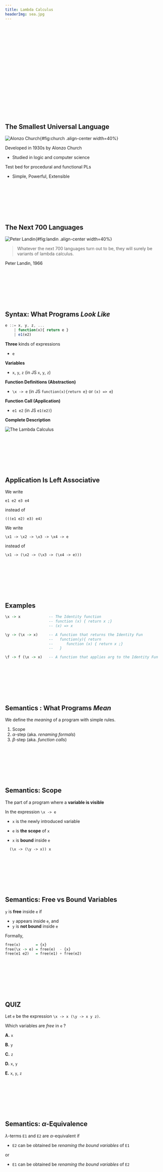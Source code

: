 ```yaml
---
title: Lambda Calculus
headerImg: sea.jpg
---
```



<br>
<br>
<br>
<br>
<br>
<br>
<br>
<br>
<br>
<br>
<br>
<br>
<br>
<br>
<br>
<br>
<br>

## The Smallest Universal Language

![Alonzo Church](https://upload.wikimedia.org/wikipedia/en/a/a6/Alonzo_Church.jpg){#fig:church .align-center width=40%}

Developed in 1930s by Alonzo Church

- Studied in logic and computer science

Test bed for procedural and functional PLs

- Simple, Powerful, Extensible


<br>
<br>
<br>
<br>
<br>
<br>

## The Next 700 Languages

![Peter Landin](https://upload.wikimedia.org/wikipedia/en/f/f9/Peter_Landin.png){#fig:landin .align-center width=40%}

> Whatever the next 700 languages
> turn out to be,
> they will surely be
> variants of lambda calculus.

Peter Landin, 1966


<br>
<br>
<br>
<br>
<br>
<br>

## Syntax: What Programs _Look Like_

```javascript
e ::= x, y, z, ...
    | function(x){ return e }
    | e1(e2)

```

**Three** kinds of expressions

- `e`

**Variables**

- `x`, `y`, `z`    (in JS `x`, `y`, `z`)

**Function Definitions (Abstraction)**

- `\x -> e`        (in JS `function(x){return e}` or `(x) => e`)

**Function Call (Application)**

- `e1 e2`          (in JS `e1(e2)`)



**Complete Description**

![The Lambda Calculus](/static/img/lambda-calculus.png)


<br>
<br>
<br>
<br>
<br>
<br>



## Application Is Left Associative

We write

`e1 e2 e3 e4`

instead of

`(((e1 e2) e3) e4)`

We write

`\x1 -> \x2 -> \x3 -> \x4 -> e`

instead of

`\x1 -> (\x2 -> (\x3 -> (\x4 -> e)))`


<br>
<br>
<br>
<br>
<br>
<br>

## Examples

```haskell
\x -> x             -- The Identity function
                    -- function (x) { return x ;}
                    -- (x) => x

\y -> (\x -> x)     -- A function that returns the Identity Fun
                    --   function(y){ return
                    --      function (x) { return x ;}
                    --   }

\f -> f (\x -> x)   -- A function that applies arg to the Identity Fun
```


<br>
<br>
<br>
<br>
<br>
<br>

## Semantics : What Programs _Mean_

We define the _meaning_ of a program with simple rules.

1. Scope
2. $\alpha$-step  (aka. _renaming formals_)
3. $\beta$-step   (aka. _function calls_)



<br>
<br>
<br>
<br>
<br>
<br>

## Semantics: Scope

The part of a program where a **variable is visible**

In the expression `\x -> e`

- `x` is the newly introduced variable

- `e` is **the scope** of `x`

- `x` is **bound** inside `e`


```
  (\x -> (\y -> x)) x
```



<br>
<br>
<br>
<br>
<br>
<br>

## Semantics: Free vs Bound Variables

`y` is **free** inside `e` if

- `y` appears inside `e`, and
- `y` is **not bound** inside `e`

Formally,

```haskell
free(x)       = {x}
free(\x -> e) = free(e)  - {x}
free(e1 e2)   = free(e1) + free(e2)
```


<br>
<br>
<br>
<br>
<br>
<br>

## QUIZ

Let `e` be the expression `\x -> x (\y -> x y z)`.

Which variables are *free* in `e` ?

**A.**  `x`

**B.**  `y`

**C.**  `z`

**D.**  `x`, `y`

**E.**  `x`, `y`, `z`


<br>
<br>
<br>
<br>
<br>
<br>


## Semantics: $\alpha$-Equivalence

$\lambda$-terms `E1` and `E2` are $\alpha$-equivalent if

- `E2` can be obtained be *renaming the bound variables* of `E1`

or

- `E1` can be obtained be *renaming the bound variables* of `E2`


<br>
<br>
<br>
<br>
<br>
<br>

## Semantics: $\alpha$-step

**Example:** The following three terms are $\alpha$-equivalent

```haskell
\x -> x   =a> \y -> y   =a> \z -> z
```

We write `E1 =a> E2` if `E1` is $\alpha$-equivalent to `E2`.  

- We can say `E1` takes an $\alpha$-step to `E2`.


<br>
<br>
<br>
<br>
<br>
<br>

## $\alpha$-step Makes Scope Clear

We often $\alpha$-rename to make **parameter names unique**

For example, instead of

```haskell
    \x -> x (\x -> x) x     -- Yucky scope

=a> \x -> x (\y -> y) x     -- Scope of bindings crystal clear
```


<br>
<br>
<br>
<br>
<br>
<br>


## Semantics: Function Calls

In the $\lambda$-calculus, a "function call" (application) looks like `(x -> E1) E2`


| **Function** | **Argument**  |
|:------------:|:-------------:|
| `\x -> E1`   | `E2`          |


How do we **evaluate** the _function_ with the given _argument_?

1. **Rename** parameters to make them unique
2. **Substitute** all occurrences of `x` in `E1` with `E2`!

If so, we say that

- `(\x -> E1) E2` $\beta$-steps to `E1[x := E2]`

and we can write it as

- `(\x -> E1) E2   =b>   E1[x := E2]`



<br>
<br>
<br>
<br>
<br>
<br>

## Function Calls: $\beta$-step Example

Replace occurrences of parameter `f` with argument

```haskell
(\f -> f (f x)) g        

   =b>     g (g x)
```

No need to rename, bindings already unique


<br>
<br>
<br>
<br>
<br>
<br>

## Normal Forms

An **redex** is a $\lambda$-term of the form

`(\x -> E1) E2`

A $\lambda$-term is in **normal form** if it contains no redexes.


<br>
<br>
<br>
<br>
<br>
<br>

## QUIZ

Is the term `x` in _normal form_ ?

**A.** Yes

**B.** No



<br>
<br>
<br>
<br>
<br>
<br>

## QUIZ
 
Is the term `(x y)` in _normal form_ ?

**A.** Yes

**B.** No


<br>
<br>
<br>
<br>
<br>
<br>


## QUIZ

Is the term `(\x -> x) y` in _normal form_ ?

**A.** Yes

**B.** No



<br>
<br>
<br>
<br>
<br>
<br>


## QUIZ

Is the term `x (\y -> y)` in _normal form_ ?

**A.** Yes

**B.** No



<br>
<br>
<br>
<br>
<br>
<br>


## Semantics: Evaluation

A $\lambda$-term `E` **reduces/evaluates to a normal form** `E'` if

there is a sequence of steps

```haskell
E =?> E_1 =?> ... =?> EN =?> E'
```

where each `=?>` is

- An $\alpha$-step `=a>` or
- A  $\beta$-step `=b>`.


<br>
<br>
<br>
<br>
<br>
<br>


## Examples of Evaluation

```haskell
(\x -> x) E
  =b> E
```

```haskell
(\f -> f (\x -> x)) (\x -> x)
  =a> (\f -> f (\x -> x)) (\y -> y)
  =b> (\y -> y) (\x -> x)
  =b> (\x -> x)
```


<br>
<br>
<br>
<br>
<br>
<br>

## Non-Terminating Evaluation

```haskell
(\x -> x x) (\y -> y y)
  =b> (\y -> y y) (\y -> y y)
  =a> (\x -> x x) (\y -> y y)
```

Oops, we can write programs that loop back to themselves...

- Self replicating code!


<br>
<br>
<br>
<br>
<br>
<br>

## $\lambda$-Calculus Review

**Super tiny language**

- `E ::= x | \x -> E | (E E)`

**Many [evaluation strategies](http://dl.acm.org/citation.cfm?id=860276)**

- Many steps possible, which to take?
- Call-by-name
- Call-by-value
- Call-by need

**Church Rosser Theorem**

- Regardless of strategy at most *one normal form*
- i.e. Programs can evaluate to a single result.


<br>
<br>
<br>
<br>
<br>
<br>

## $\lambda$-calculus and CSE 130?


> Whatever the next 700 languages
> turn out to be,
> they will surely be
> variants of lambda calculus.

Huh? What was that Landin fellow going on about?


<br>
<br>
<br>
<br>
<br>
<br>

## Programming with the $\lambda$-calculus

*Real languages have lots of features*

- Booleans
- Branches
- Records
- Numbers
- Arithmetic
- Functions (ok, we got those)
- Recursion

Lets see how to _encode_ all of the above
with the $\lambda$-calculus.

**Hidden Motive**

- Free your mind
- Build intuition about **evaluation-by-substitution**


<br>
<br>
<br>
<br>
<br>
<br>

## QUIZ

```haskell
let bar = \x y -> x
```

What does `(bar apple orange)` evaluate to?

**A.**  `bar orange`

**B.**  `bar apple`

**C.**  `apple`

**D.**  `orange`

**E.**  `bar`


<br>
<br>
<br>
<br>
<br>
<br>

## $\lambda$-calculus: Booleans

**What can we _do_ with a Boolean?**
- Make a _binary choice_

**How can we encode _choice_ as a function?**
- A Boolean is a function that
- Takes _two_ inputs
- Returns _one of_ them as output

**True and False**

```haskell
let TRUE  = \x y -> x       -- returns FIRST  input
let FALSE = \x y -> y       -- returns SECOND input
```

Here, `let NAME = e` means `NAME` is an _abbreviation_ for `e`

- We don't want to keep _re-typing_ the whole expression out.


<br>
<br>
<br>
<br>
<br>
<br>


## QUIZ

Given

```haskell
let TRUE  = \x y -> x
let FALSE = \x y -> y
```

What does `(TRUE apple orange)` evaluate to?

**A.**  `apple`

**B.**  `orange`

**C.**  None of the above



<br>
<br>
<br>
<br>
<br>
<br>

## $\lambda$-calculus: Branches

A **branch** is a function that takes _three_ inputs

```haskell
let ITE = \b x y -> ...
```

- If `b` evaluates to `TRUE`  return `x`
- If `b` evaluates to `FALSE` return `y`

In other languages like C or JavaScript you would write

```javascript
 b ? x : y
```

How shall we implement `ITE` as a $\lambda$-expression?

```haskell
let ITE   = \b x y -> b x y
```


<br>
<br>
<br>
<br>
<br>
<br>

## Example: Branches

We want

- `if TRUE  then e1 else e2` to evaluate to `e1`

Does it?

```haskell
eval ite_true:
  ITE TRUE e1 e2
  =d> (\b x y -> b    x  y) TRUE e1 e2    -- expand def ITE  
  =b>   (\x y -> TRUE x  y)      e1 e2    -- beta-step
  =b>     (\y -> TRUE e1 y)         e2    -- beta-step
  =b>            TRUE e1 e2               -- expand def TRUE
  =d>     (\x y -> x) e1 e2               -- beta-step
  =b>       (\y -> e1)   e2               -- beta-step
  =b> e1
```


<br>
<br>
<br>
<br>
<br>
<br>

## Example: Branches

Now you try it! We want

- `if FALSE then e1 else e2` to evaluate to `e2`

Can you [fill in the blanks to make it happen?][elsa-ite]


```haskell
eval ite_false:
  ITE FALSE e1 e2

  -- fill the steps in!

  =*> e2  
```


<br>
<br>
<br>
<br>
<br>
<br>

## QUIZ

```
let TRUE  = \p q   -> p
let FALSE = \p q   -> q
let HAHA  = \b x y -> ITE b FALSE TRUE
```

What does `HAHA TRUE` evaluate to?

**A.** `HAHA TRUE`

**B.** `TRUE`

**C.** `FALSE`

**D.** `HAHA`

**E.** `HAHA FALSE`


<br>
<br>
<br>
<br>
<br>
<br>


## Boolean Operators: NOT


We can develop the Boolean operators from **truth tables**

| `b`   | `NOT b` |
|:-----:|:-------:|
| TRUE  | FALSE   |
| FALSE | TRUE    |

We can encode the above as:

```haskell
let NOT = \b -> ITE b FALSE TRUE
```

That is, `HAHA` is actually the [`NOT` operator!][elsa-not]


<br>
<br>
<br>
<br>
<br>
<br>


## Boolean Operators: AND

Similarly, `AND b1 b2` is defined by the truth table

| `b1`   | `b2`   |  `AND b1 b2` |
|:-----:|:-------:|:------------:|
| FALSE | FALSE   |  FALSE       |
| FALSE | TRUE    |  FALSE       |
| TRUE  | FALSE   |  FALSE       |
| TRUE  | TRUE    |  TRUE        |

We can encode the truth table as a function

```haskell
let AND = \b1 b2 -> ITE b1 (ITE b2 TRUE FALSE) FALSE
```

which can be simplified to

```haskell
let AND = \b1 b2 -> b1 b2 FALSE
```

(Can you see why?)


<br>
<br>
<br>
<br>
<br>
<br>


## Boolean Operators: OR

Similarly, `OR b1 b2` is defined by the truth table

| `b1`   | `b2`   |  `AND b1 b2` |
|:-----:|:-------:|:------------:|
| FALSE | FALSE   |  FALSE       |
| FALSE | TRUE    |  TRUE        |
| TRUE  | FALSE   |  TRUE        |
| TRUE  | TRUE    |  TRUE        |

We can encode the truth table as a function

```haskell
let OR = \b1 b2 -> ITE b1 TRUE (ITE b2 TRUE FALSE)
```

which can be simplified to

```haskell
let OR = \b1 b2 -> b1 TRUE b2
```

(Can you see why?)



<br>
<br>
<br>
<br>
<br>
<br>

## $\lambda$-calculus: Records

What can we *do* with **records** ?

1. **Pack two** items into a record.
2. **Get first** item.
3. **Get second** item.


<br>
<br>
<br>
<br>
<br>
<br>

## Records : API

```haskell
(PACK v1 v2)  -- makes a pair out of v1, v2 s.t.

(FST p)       -- returns the first element

(SND p)       -- returns the second element
```

such that

```haskell
FST (PACK v1 v2) = v1

SND (PACK v1 v2) = v2
```


<br>
<br>
<br>
<br>
<br>
<br>

## Records: Implementation

A **create** a record as a **function**

```haskell
let PACK = \v1 v2 -> (\b -> ITE b v1 v2)
```

- Is called with a Boolean `b`
- Returns *first* element if `b` is `TRUE`
- Returns *second* element if `b` is `FALSE`

We **access** a record by **calling** it with `TRUE` or `FALSE`

```haskell
let FST  = \p -> p TRUE   -- call w/ TRUE, get first value

let SND  = \p -> p FALSE  -- call w/ FALSE, get second value
```


<br>
<br>
<br>
<br>
<br>
<br>

## Exercise: Records with 3 values?

How can we implement a record that contains **three** values?

```haskell
let PACK3 = \v1 v2 v3 -> ???

let fst3  = \r -> ???

let snd3  = \r -> ???

let thd3  = \r -> ???
```


<br>
<br>
<br>
<br>
<br>
<br>

## $\lambda$-calculus: Numbers

TODO

`n f s` means run `f` on `s` exactly `n` times

```haskell
-- | represent n as  \f x. f (f (f  ...   (f x)
--                         '--- n times ---'

1 = \f x. f x
2 = \f x. f (f x)
3 = \f x. f (f (f x))
4 = \f x. f (f (f (f x)))
```


<br>
<br>
<br>
<br>
<br>
<br>

## QUIZ: Church Numerals

TODO

Which of these is a valid encoding of `0` ?

```haskell
-- A
zero = \f x. x

-- B
zero = \f x. f

-- C
zero = \f x. f x

-- D
zero = \x. x

-- E
-- none of the above!
```


<br>
<br>
<br>
<br>
<br>
<br>

## $\lambda$-calculus: Arithmetic

TODO

Lets implement a small API for numbers:

```haskell
isZero n = ... -- return `true` if n is zero and `false` otherwise
```

```haskell
plus1 n  = \f x. ?  -- ? should call `f` on `x` one more time than `n` does
```

```haskell
plus n m  = \f x. ?  -- ? should call `f` on `x` exactly `n + m` times
```

```haskell
mult n m  = \f x. ?  -- ? should call `f` on `x` exactly `n * m` times
```


```haskell
isZero = \n. n (\b. false) true
plus1  = \n. (\f s. n f (f s))
plus   = \n1 n2. n1 plus1 n2
mult   = \n1 n2. n2 (plus n1) zero
```


<br>
<br>
<br>
<br>
<br>
<br>

## $\lambda$-calculus: Recursion

TODO

[elsa-ite]: http://goto.ucsd.edu:8095/index.html#?demo=ite.lc

[elsa-not]: http://goto.ucsd.edu:8095/index.html#?demo=permalink%2F1491005489_149.lc
